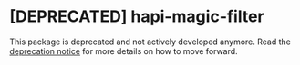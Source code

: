# [DEPRECATED] hapi-magic-filter

This package is deprecated and not actively developed anymore. Read the [deprecation notice](https://github.com/ruiquelhas/hapi-magic-filter/issues/16) for more details on how to move forward.
